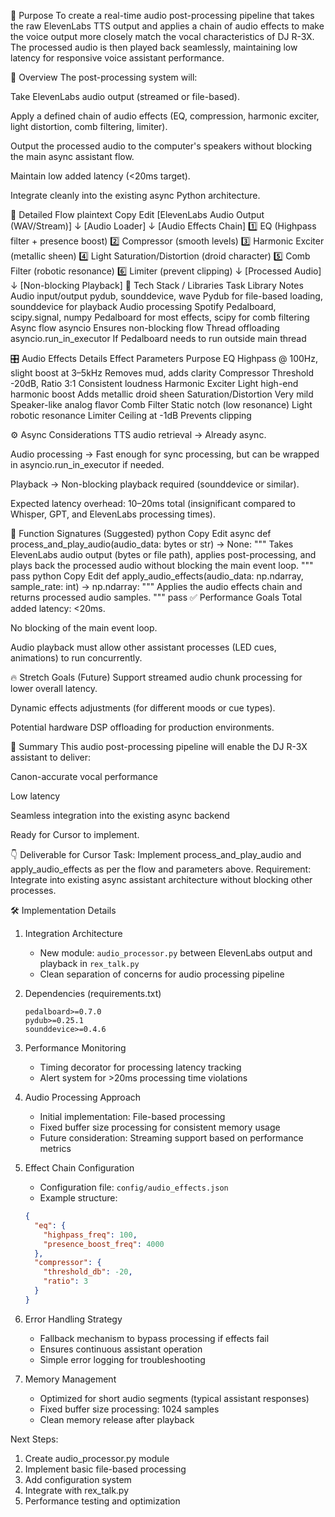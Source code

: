 🎯 Purpose
To create a real-time audio post-processing pipeline that takes the raw ElevenLabs TTS output and applies a chain of audio effects to make the voice output more closely match the vocal characteristics of DJ R-3X. The processed audio is then played back seamlessly, maintaining low latency for responsive voice assistant performance.

🧠 Overview
The post-processing system will:

Take ElevenLabs audio output (streamed or file-based).

Apply a defined chain of audio effects (EQ, compression, harmonic exciter, light distortion, comb filtering, limiter).

Output the processed audio to the computer's speakers without blocking the main async assistant flow.

Maintain low added latency (<20ms target).

Integrate cleanly into the existing async Python architecture.

🔄 Detailed Flow
plaintext
Copy
Edit
[ElevenLabs Audio Output (WAV/Stream)]
     ↓
[Audio Loader]
     ↓
[Audio Effects Chain]
     1️⃣ EQ (Highpass filter + presence boost)
     2️⃣ Compressor (smooth levels)
     3️⃣ Harmonic Exciter (metallic sheen)
     4️⃣ Light Saturation/Distortion (droid character)
     5️⃣ Comb Filter (robotic resonance)
     6️⃣ Limiter (prevent clipping)
     ↓
[Processed Audio]
     ↓
[Non-blocking Playback]
🔧 Tech Stack / Libraries
Task	Library	Notes
Audio input/output	pydub, sounddevice, wave	Pydub for file-based loading, sounddevice for playback
Audio processing	Spotify Pedalboard, scipy.signal, numpy	Pedalboard for most effects, scipy for comb filtering
Async flow	asyncio	Ensures non-blocking flow
Thread offloading	asyncio.run_in_executor	If Pedalboard needs to run outside main thread

🎛 Audio Effects Details
Effect	Parameters	Purpose
EQ	Highpass @ 100Hz, slight boost at 3–5kHz	Removes mud, adds clarity
Compressor	Threshold -20dB, Ratio 3:1	Consistent loudness
Harmonic Exciter	Light high-end harmonic boost	Adds metallic droid sheen
Saturation/Distortion	Very mild	Speaker-like analog flavor
Comb Filter	Static notch (low resonance)	Light robotic resonance
Limiter	Ceiling at -1dB	Prevents clipping

⚙ Async Considerations
TTS audio retrieval → Already async.

Audio processing → Fast enough for sync processing, but can be wrapped in asyncio.run_in_executor if needed.

Playback → Non-blocking playback required (sounddevice or similar).

Expected latency overhead:
10–20ms total (insignificant compared to Whisper, GPT, and ElevenLabs processing times).

📝 Function Signatures (Suggested)
python
Copy
Edit
async def process_and_play_audio(audio_data: bytes or str) -> None:
    """
    Takes ElevenLabs audio output (bytes or file path), applies post-processing,
    and plays back the processed audio without blocking the main event loop.
    """
    pass
python
Copy
Edit
def apply_audio_effects(audio_data: np.ndarray, sample_rate: int) -> np.ndarray:
    """
    Applies the audio effects chain and returns processed audio samples.
    """
    pass
✅ Performance Goals
Total added latency: <20ms.

No blocking of the main event loop.

Audio playback must allow other assistant processes (LED cues, animations) to run concurrently.

🔥 Stretch Goals (Future)
Support streamed audio chunk processing for lower overall latency.

Dynamic effects adjustments (for different moods or cue types).

Potential hardware DSP offloading for production environments.

🚀 Summary
This audio post-processing pipeline will enable the DJ R-3X assistant to deliver:

Canon-accurate vocal performance

Low latency

Seamless integration into the existing async backend

Ready for Cursor to implement.

👇 Deliverable for Cursor
Task: Implement process_and_play_audio and apply_audio_effects as per the flow and parameters above.
Requirement: Integrate into existing async assistant architecture without blocking other processes.

🛠 Implementation Details
1. Integration Architecture
   - New module: `audio_processor.py` between ElevenLabs output and playback in `rex_talk.py`
   - Clean separation of concerns for audio processing pipeline

2. Dependencies (requirements.txt)
   ```
   pedalboard>=0.7.0
   pydub>=0.25.1
   sounddevice>=0.4.6
   ```

3. Performance Monitoring
   - Timing decorator for processing latency tracking
   - Alert system for >20ms processing time violations

4. Audio Processing Approach
   - Initial implementation: File-based processing
   - Fixed buffer size processing for consistent memory usage
   - Future consideration: Streaming support based on performance metrics

5. Effect Chain Configuration
   - Configuration file: `config/audio_effects.json`
   - Example structure:
   ```json
   {
     "eq": {
       "highpass_freq": 100,
       "presence_boost_freq": 4000
     },
     "compressor": {
       "threshold_db": -20,
       "ratio": 3
     }
   }
   ```

6. Error Handling Strategy
   - Fallback mechanism to bypass processing if effects fail
   - Ensures continuous assistant operation
   - Simple error logging for troubleshooting

7. Memory Management
   - Optimized for short audio segments (typical assistant responses)
   - Fixed buffer size processing: 1024 samples
   - Clean memory release after playback

Next Steps:
1. Create audio_processor.py module
2. Implement basic file-based processing
3. Add configuration system
4. Integrate with rex_talk.py
5. Performance testing and optimization